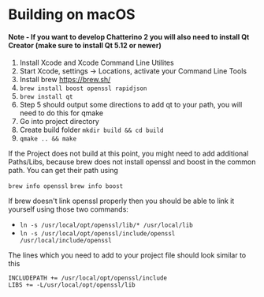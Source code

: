 # Building on macOS
#### Note - If you want to develop Chatterino 2 you will also need to install Qt Creator (make sure to install **Qt 5.12 or newer**)
1. Install Xcode and Xcode Command Line Utilites
2. Start Xcode, settings -> Locations, activate your Command Line Tools
3. Install brew https://brew.sh/
4. `brew install boost openssl rapidjson`
5. `brew install qt`
6. Step 5 should output some directions to add qt to your path, you will need to do this for qmake
5. Go into project directory
6. Create build folder `mkdir build && cd build`
7. `qmake .. && make`

If the Project does not build at this point, you might need to add additional Paths/Libs, because brew does not install openssl and boost in the common path. You can get their path using

`brew info openssl`
`brew info boost`

If brew doesn't link openssl properly then you should be able to link it yourself using those two commands:
- `ln -s /usr/local/opt/openssl/lib/* /usr/local/lib`
- `ln -s /usr/local/opt/openssl/include/openssl /usr/local/include/openssl`

The lines which you need to add to your project file should look similar to this

```
INCLUDEPATH += /usr/local/opt/openssl/include
LIBS += -L/usr/local/opt/openssl/lib
```
